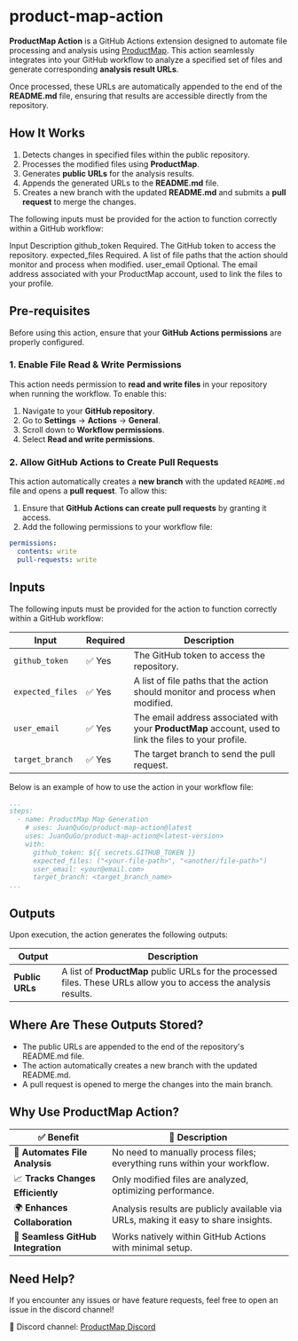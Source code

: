 # **product-map-action**
**ProductMap Action** is a GitHub Actions extension designed to automate file processing and analysis using 
[ProductMap](https://product-map.ai). This action seamlessly integrates into your GitHub workflow to analyze a specified set of files and 
generate corresponding **analysis result URLs**.

Once processed, these URLs are automatically appended to the end of the **README.md** file, ensuring that results 
are accessible directly from the repository.

## **How It Works**
1. Detects changes in specified files within the public repository.
2. Processes the modified files using **ProductMap**.
3. Generates **public URLs** for the analysis results.
4. Appends the generated URLs to the **README.md** file.
5. Creates a new branch with the updated **README.md** and submits a **pull request** to merge the changes.

The following inputs must be provided for the action to function correctly within a GitHub workflow:

Input	Description
github_token	Required. The GitHub token to access the repository.
expected_files	Required. A list of file paths that the action should monitor and process when modified.
user_email	Optional. The email address associated with your ProductMap account, used to link the files to your profile.

## **Pre-requisites**

Before using this action, ensure that your **GitHub Actions permissions** are properly configured.

### **1. Enable File Read & Write Permissions**
This action needs permission to **read and write files** in your repository when running the workflow. To enable this:

1. Navigate to your **GitHub repository**.
2. Go to **Settings** → **Actions** → **General**.
3. Scroll down to **Workflow permissions**.
4. Select **Read and write permissions**.

### **2. Allow GitHub Actions to Create Pull Requests**
This action automatically creates a **new branch** with the updated `README.md` file and opens a **pull request**. To allow this:

1. Ensure that **GitHub Actions can create pull requests** by granting it access.
2. Add the following permissions to your workflow file:

```yaml
permissions:
  contents: write
  pull-requests: write
```

## **Inputs**

The following inputs must be provided for the action to function correctly within a GitHub workflow:

| Input           | Required | Description |
|----------------|----------|-------------|
| `github_token`  | ✅ Yes  | The GitHub token to access the repository. |
| `expected_files` | ✅ Yes  | A list of file paths that the action should monitor and process when modified. |
| `user_email`    | ✅ Yes | The email address associated with your **ProductMap** account, used to link the files to your profile. |
| `target_branch`    | ✅ Yes | The target branch to send the pull request. |


Below is an example of how to use the action in your workflow file:
```yaml
...
steps:
  - name: ProductMap Map Generation
    # uses: JuanQuGo/product-map-action@latest
    uses: JuanQuGo/product-map-action@<latest-version>
    with:
      github_token: ${{ secrets.GITHUB_TOKEN }}
      expected_files: ("<your-file-path>", "<another/file-path>")
      user_email: <your@email.com>
      target_branch: <target_branch_name>
...
```

## **Outputs**

Upon execution, the action generates the following outputs:

| Output         | Description |
|---------------|-------------|
| **Public URLs** | A list of **ProductMap** public URLs for the processed files. These URLs allow you to access the analysis results. |

## **Where Are These Outputs Stored?**
- The public URLs are appended to the end of the repository's README.md file.
- The action automatically creates a new branch with the updated README.md.
- A pull request is opened to merge the changes into the main branch.

## **Why Use ProductMap Action?**
| ✅ Benefit | 🌟 Description |
|------------|--------------|
| 🚀 **Automates File Analysis** | No need to manually process files; everything runs within your workflow. |
| 📈 **Tracks Changes Efficiently** | Only modified files are analyzed, optimizing performance. |
| 🌍 **Enhances Collaboration** | Analysis results are publicly available via URLs, making it easy to share insights. |
| 🔄 **Seamless GitHub Integration** | Works natively within GitHub Actions with minimal setup. |


## **Need Help?**
If you encounter any issues or have feature requests, feel free to open an issue in the discord channel!

🔗 Discord channel: [ProductMap Discord](https://discord.gg/zr8wgaaMEK)

